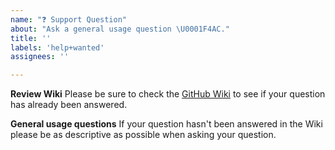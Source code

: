 ```yaml
---
name: "❓ Support Question"
about: "Ask a general usage question \U0001F4AC."
title: ''
labels: 'help+wanted'
assignees: ''

---
```


**Review Wiki**
Please be sure to check the [GitHub Wiki](https://github.com/hellocoop/wordpress/wiki) to see if your question has already been answered.

**General usage questions**
If your question hasn't been answered in the Wiki please be as descriptive as possible when asking your question.
